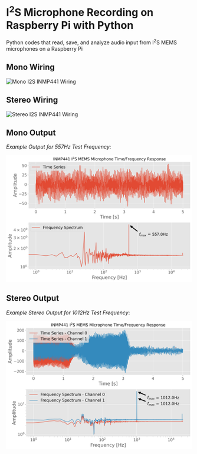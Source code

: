 # I<sup>2</sup>S Microphone Recording on Raspberry Pi with Python
Python codes that read, save, and analyze audio input from I<sup>2</sup>S MEMS microphones on a Raspberry Pi

## Mono Wiring 
![Mono I2S INMP441 Wiring](https://static1.squarespace.com/static/59b037304c0dbfb092fbe894/t/5fb82519c776377ef22d2462/1605904753804/i2s_rpi_INMP441.png?format=750w)

## Stereo Wiring
![Stereo I2S INMP441 Wiring](https://static1.squarespace.com/static/59b037304c0dbfb092fbe894/t/5fb8281d1e0ac17c5996ac51/1605904761696/i2s_rpi_INMP441_stereo.png?format=750w)

## Mono Output

*Example Output for 557Hz Test Frequency*:

![I2S Mono Test](./image_repo/I2S_time_series_fft_plot_white.png)

## Stereo Output

*Example Stereo Output for 1012Hz Test Frequency*:

![I2S Stereo Test](./image_repo/I2S_stereo_time_series_fft_plot_white.png)
